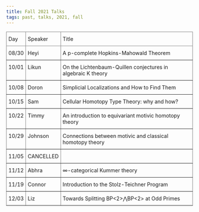 ```yaml
---
title: Fall 2021 Talks
tags: past, talks, 2021, fall
---
```




<style type="text/css">
.tg  {border-collapse:collapse;border-spacing:0;}
.tg td{border-color:black;border-style:solid;border-width:1px;font-size:14px;
  overflow:hidden;padding:10px 5px;word-break:normal;}
.tg th{border-color:black;border-style:solid;border-width:1px;font-size:14px;
  font-weight:normal;overflow:hidden;padding:10px 5px;word-break:normal;}
.tg .tg-0pky{border-color:inherit;text-align:left;vertical-align:top}
</style>
<table class="tg" width="100%">
<thead>
  <tr>
    <th class="tg-0pky">Day</th>
    <th class="tg-0pky">Speaker</th>
    <th class="tg-0pky">Title</th>
  </tr>
</thead>
<tbody>
  <tr>
    <td class="tg-0pky">08/30</td>
    <td class="tg-0pky">Heyi</td>
    <td class="tg-0pky">A p-complete Hopkins-Mahowald Theorem</td>
  </tr>
  <tr>
    <td class="tg-0pky">10/01</td>
    <td class="tg-0pky">Likun</td>
    <td class="tg-0pky">On the Lichtenbaum-Quillen conjectures in algebraic K theory<br></td>
  </tr>
  <tr>
    <td class="tg-0pky">10/08</td>
    <td class="tg-0pky">Doron</td>
    <td class="tg-0pky">Simplicial Localizations and How to Find Them</td>
  </tr>
  <tr>
    <td class="tg-0pky">10/15</td>
    <td class="tg-0pky">Sam</td>
    <td class="tg-0pky">Cellular Homotopy Type Theory: why and how?</td>
  </tr>
  <tr>
    <td class="tg-0pky">10/22</td>
    <td class="tg-0pky">Timmy</td>
    <td class="tg-0pky">An introduction to equivariant motivic homotopy theory</td>
  </tr>
  <tr>
    <td class="tg-0pky">10/29</td>
    <td class="tg-0pky">Johnson</td>
    <td class="tg-0pky">Connections between motivic and classical homotopy theory</td>
  </tr>
  <tr>
    <td class="tg-0pky">11/05</td>
    <td class="tg-0pky">CANCELLED</td>
    <td class="tg-0pky"></td>
  </tr>
  <tr>
    <td class="tg-0pky">11/12</td>
    <td class="tg-0pky">Abhra</td>
    <td class="tg-0pky">∞-categorical Kummer theory</td>
  </tr>
  <tr>
    <td class="tg-0pky">11/19</td>
    <td class="tg-0pky">Connor</td>
    <td class="tg-0pky">Introduction to the Stolz-Teichner Program</td>
  </tr>
  <tr>
    <td class="tg-0pky">12/03</td>
    <td class="tg-0pky">Liz</td>
    <td class="tg-0pky">Towards Splitting BP&lt;2&gt;⋀BP&lt;2&gt; at Odd Primes</td>
  </tr>
</tbody>
</table>
